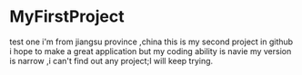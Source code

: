 # MyFirstProject
test one
i'm from jiangsu province ,china
this is my second project in github
i hope to make a great application but my coding ability is navie my version is narrow ,i can't find out any project;I will keep trying.
